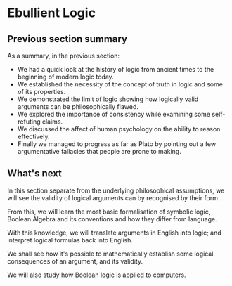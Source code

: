 # Ebullient Logic

## Previous section summary

As a summary, in the previous section:
* We had a quick look at the history of logic from ancient times to the
  beginning of modern logic today.
* We established the necessity of the concept of truth in logic and some of its
  properties.
* We demonstrated the limit of logic showing how logically valid arguments can
  be philosophically flawed.
* We explored the importance of consistency while examining some self-refuting
  claims.
* We discussed the affect of human psychology on the ability to reason
  effectively.
* Finally we managed to progress as far as Plato by pointing out a few
  argumentative fallacies that people are prone to making.

## What's next

In this section separate from the underlying philosophical assumptions, we will
see the validity of logical arguments can by recognised by their form.

From this, we will learn the most basic formalisation of symbolic logic,
Boolean Algebra and its conventions and how they differ from language.

With this knowledge, we will translate arguments in English into logic; and
interpret logical formulas back into English.

We shall see how it's possible to mathematically establish some logical
consequences of an argument, and its validity.

We will also study how Boolean logic is applied to computers.
